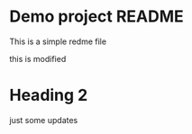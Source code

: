 # Demo project README

This is a simple redme file

this is modified

# Heading 2

just some updates

